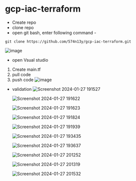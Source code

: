 # gcp-iac-terraform

 - Create repo
 - clone repo
 - open git bash, enter following command -
  ```
  git clone https://github.com/574n13y/gcp-iac-terraform.git
  ```
   ![image](https://github.com/574n13y/gcp-iac-terraform/assets/35293085/e5f59877-7628-41ea-bf28-a2075e46e5d4)


 - open Vsual studio 
  1. Create main.tf 
  2. pull code 
  3. push code
    ![image](https://github.com/574n13y/gcp-iac-terraform/assets/35293085/d1d89012-c4ee-4c58-b7cc-aab62a8c48f9)


- validation
  ![Screenshot 2024-01-27 191527](https://github.com/574n13y/gcp-iac-terraform/assets/35293085/146bf91d-8dd3-4779-a764-acb6adf36770)
  
  ![Screenshot 2024-01-27 191622](https://github.com/574n13y/gcp-iac-terraform/assets/35293085/183d270f-5926-4186-87f4-229b2e35270f)

  ![Screenshot 2024-01-27 191623](https://github.com/574n13y/gcp-iac-terraform/assets/35293085/d3027b3f-0aaa-4b79-b2d0-20d457fe3bef)

  ![Screenshot 2024-01-27 191824](https://github.com/574n13y/gcp-iac-terraform/assets/35293085/6c34a303-b3ed-4ddf-a60a-d213e3e96a8d)

  ![Screenshot 2024-01-27 191939](https://github.com/574n13y/gcp-iac-terraform/assets/35293085/cadb8889-fc63-4a40-bfea-67b51c1ff542)

  ![Screenshot 2024-01-27 193435](https://github.com/574n13y/gcp-iac-terraform/assets/35293085/c6bc9385-c5e2-4919-89bc-b8ca35bd8e78)

  ![Screenshot 2024-01-27 193637](https://github.com/574n13y/gcp-iac-terraform/assets/35293085/65c85463-b0fd-4976-aa47-0726ff6ce7d8)

  ![Screenshot 2024-01-27 201252](https://github.com/574n13y/gcp-iac-terraform/assets/35293085/59c21a02-ed50-4c84-897c-69403b042fc0)

  ![Screenshot 2024-01-27 201319](https://github.com/574n13y/gcp-iac-terraform/assets/35293085/ec278a92-5089-474b-b5e5-f84f6f36ef36)

  ![Screenshot 2024-01-27 201532](https://github.com/574n13y/gcp-iac-terraform/assets/35293085/3029adac-b5b7-4b3d-a95e-334fca99cccb)
